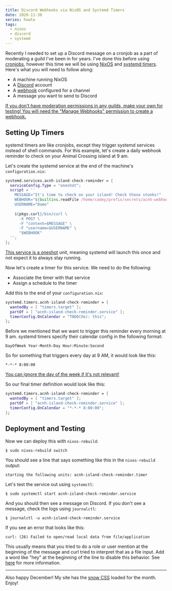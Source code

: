```yaml
---
title: Discord Webhooks via NixOS and Systemd Timers
date: 2020-11-30
series: howto
tags:
  - nixos
  - discord
  - systemd
---
```


Recently I needed to set up a Discord message on a cronjob as a part of
moderating a guild I've been in for years. I've done this before using
[cronjobs](/blog/howto-automate-discord-webhook-cron-2018-03-29), however this
time we will be using [NixOS](https://nixos.org/) and [systemd
timers](https://wiki.archlinux.org/index.php/Systemd/Timers). Here's what you
will need to follow along:

- A machine running NixOS
- A [Discord](https://discord.com/) account
- A
  [webhook](https://support.discord.com/hc/en-us/articles/228383668-Intro-to-Webhooks)
  configured for a channel
- A message you want to send to Discord
  
[If you don't have moderation permissions in any guilds, make your own for
testing! You will need the "Manage Webhooks" permission to create a
webhook.](conversation://Mara/hacker)

## Setting Up Timers

systemd timers are like cronjobs, except they trigger systemd services instead
of shell commands. For this example, let's create a daily webhook reminder to
check on your Animal Crossing island at 9 am.

Let's create the systemd service at the end of the machine's
`configuration.nix`:

```nix
systemd.services.acnh-island-check-reminder = {
  serviceConfig.Type = "oneshot";
  script = ''
    MESSAGE="It's time to check on your island! Check those stonks!"
    WEBHOOK="${builtins.readFile /home/cadey/prefix/secrets/acnh-webhook-secret}"
    USERNAME="Domo"
    
    ${pkgs.curl}/bin/curl \
      -X POST \
      -F "content=$MESSAGE" \
      -F "username=$USERNAME" \
      "$WEBHOOK"
  '';
};
```

[This service is a <a href="https://stackoverflow.com/a/39050387">oneshot</a>
unit, meaning systemd will launch this once and not expect it to always stay
running.](conversation://Mara/hacker)

Now let's create a timer for this service. We need to do the following:

- Associate the timer with that service
- Assign a schedule to the timer

Add this to the end of your `configuration.nix`:

```nix
systemd.timers.acnh-island-check-reminder = {
  wantedBy = [ "timers.target" ];
  partOf = [ "acnh-island-check-reminder.service" ];
  timerConfig.OnCalendar = "TODO(Xe): this";
};
```

Before we mentioned that we want to trigger this reminder every morning at 9 am.
systemd timers specify their calendar config in the following format:

```
DayOfWeek Year-Month-Day Hour:Minute:Second
```

So for something that triggers every day at 9 AM, it would look like this:

```
*-*-* 8:00:00
```

[You can ignore the day of the week if it's not
relevant!](conversation://Mara/hacker)

So our final timer definition would look like this:

```nix
systemd.timers.acnh-island-check-reminder = {
  wantedBy = [ "timers.target" ];
  partOf = [ "acnh-island-check-reminder.service" ];
  timerConfig.OnCalendar = "*-*-* 8:00:00";
};
```

## Deployment and Testing

Now we can deploy this with `nixos-rebuild`:

```console
$ sudo nixos-rebuild switch
```

You should see a line that says something like this in the `nixos-rebuild`
output:

```
starting the following units: acnh-island-check-reminder.timer
```

Let's test the service out using `systemctl`:

```console
$ sudo systemctl start acnh-island-check-reminder.service
```

And you should then see a message on Discord. If you don't see a message, check
the logs using `journalctl`:

```console
$ journalctl -u acnh-island-check-reminder.service
```

If you see an error that looks like this:

```
curl: (26) Failed to open/read local data from file/application
```

This usually means that you tried to do a role or user mention at the beginning
of the message and curl tried to interpret that as a file input. Add a word like
"hey" at the beginning of the line to disable this behavior. See
[here](https://stackoverflow.com/questions/6408904/send-request-to-curl-with-post-data-sourced-from-a-file)
for more information.

---

Also happy December! My site has the [snow
CSS](https://christine.website/blog/let-it-snow-2018-12-17) loaded for the
month. Enjoy!
